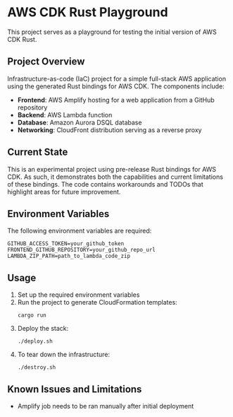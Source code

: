 # AWS CDK Rust Playground

This project serves as a playground for testing the initial version of AWS CDK Rust.

## Project Overview

Infrastructure-as-code (IaC) project for a simple full-stack AWS application using the generated Rust bindings for AWS CDK. The components include:

- **Frontend**: AWS Amplify hosting for a web application from a GitHub repository
- **Backend**: AWS Lambda function
- **Database**: Amazon Aurora DSQL database
- **Networking**: CloudFront distribution serving as a reverse proxy

## Current State

This is an experimental project using pre-release Rust bindings for AWS CDK. As such, it demonstrates both the capabilities and current limitations of these bindings. The code contains workarounds and TODOs that highlight areas for future improvement.

## Environment Variables

The following environment variables are required:

```
GITHUB_ACCESS_TOKEN=your_github_token
FRONTEND_GITHUB_REPOSITORY=your_github_repo_url
LAMBDA_ZIP_PATH=path_to_lambda_code_zip
```

## Usage

1. Set up the required environment variables
2. Run the project to generate CloudFormation templates:
   ```
   cargo run
   ```
3. Deploy the stack:
   ```
   ./deploy.sh
   ```
4. To tear down the infrastructure:
   ```
   ./destroy.sh
   ```

## Known Issues and Limitations

- Amplify job needs to be ran manually after initial deployment

